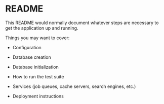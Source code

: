 # README

This README would normally document whatever steps are necessary to get the
application up and running.

Things you may want to cover:



* Configuration

* Database creation

* Database initialization

* How to run the test suite

* Services (job queues, cache servers, search engines, etc.)

* Deployment instructions

